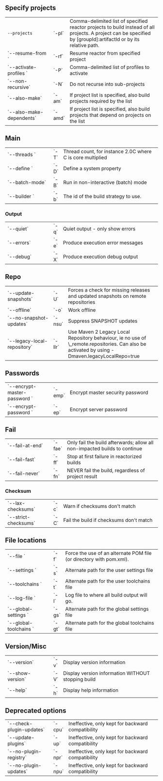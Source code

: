 ## Specify projects
<table>
<col style="width:30%">
<col style="width:5%">
<tr><td><code>--projects <arg></code></td><td>`-pl`</td><td>Comma-delimited list of specified reactor projects to build instead of all projects. A project can be specified by [groupId]:artifactId or by its relative path.</td></tr>
<tr><td>`--resume-from <arg>`</td><td>`-rf`</td><td>Resume reactor from specified project</td></tr>
<tr><td>`--activate-profiles <arg>`</td><td>`-P`</td><td>Comma-delimited list of profiles to activate</td></tr>
<tr><td>`--non-recursive`</td><td>`-N`</td><td>Do not recurse into sub-projects</td></tr>
<tr><td>`--also-make`</td><td>`-am`</td><td>If project list is specified, also build projects required by the list</td></tr>
<tr><td>`--also-make-dependents`</td><td>`-amd`</td><td>If project list is specified, also build projects that depend on projects on the list</td></tr>
</table>

## Main
<table>
<col style="width:30%">
<col style="width:5%">
<tr><td>`--threads <arg>`</td><td>`-T`</td><td>Thread count, for instance 2.0C where C is core multiplied</td></tr>
<tr><td>`--define <arg>`</td><td>`-D`</td><td>Define a system property</td></tr>
<tr><td>`--batch-mode`</td><td>`-B`</td><td>Run in non-interactive (batch) mode</td></tr>
<tr><td>`--builder <arg>`</td><td>`-b`</td><td>The id of the build strategy to use.</td></tr>
</table>

### Output
<table>
<col style="width:30%">
<col style="width:5%">
<tr><td>`--quiet`</td><td>`-q`</td><td>Quiet output - only show errors</td></tr>
<tr><td>`--errors`</td><td>`-e`</td><td>Produce execution error messages</td></tr>
<tr><td>`--debug`</td><td>`-X`</td><td>Produce execution debug output</td></tr>
</table>

## Repo
<table>
<col style="width:30%">
<col style="width:5%">
<tr><td>`--update-snapshots`</td><td>`-U`</td><td>Forces a check for missing releases and updated snapshots on remote repositories</td></tr>
<tr><td>`--offline`</td><td>`-o`</td><td>Work offline</td></tr>
<tr><td>`--no-snapshot-updates`</td><td>`-nsu`</td><td>Suppress SNAPSHOT updates</td></tr>
<tr><td>`--legacy-local-repository`</td><td>`-llr`</td><td>Use Maven 2 Legacy Local Repository behaviour, ie no use of \_remote.repositories. Can also be activated by using -Dmaven.legacyLocalRepo=true</td></tr>
</table>

## Passwords
<table>
<col style="width:30%">
<col style="width:5%">
<tr><td>`--encrypt-master-password <arg>`</td><td>`-emp`</td><td>Encrypt master security password</td></tr>
<tr><td>`--encrypt-password <arg>`</td><td>`-ep`</td><td>Encrypt server password</td></tr>
</table>

## Fail
<table>
<col style="width:30%">
<col style="width:5%">
<tr><td>`--fail-at-end`</td><td>`-fae`</td><td>Only fail the build afterwards; allow all non-impacted builds to continue</td></tr>
<tr><td>`--fail-fast`</td><td>`-ff`</td><td>Stop at first failure in reactorized builds</td></tr>
<tr><td>`--fail-never`</td><td>`-fn`</td><td>NEVER fail the build, regardless of project result</td></tr>
</table>

### Checksum
<table>
<col style="width:30%">
<col style="width:5%">
<tr><td>`--lax-checksums`</td><td>`-c`</td><td>Warn if checksums don't match</td></tr>
<tr><td>`--strict-checksums`</td><td>`-C`</td><td>Fail the build if checksums don't match</td></tr>
</table>

## File locations
<table>
<col style="width:30%">
<col style="width:5%">
<tr><td>`--file <arg>`</td><td>`-f`</td><td>Force the use of an alternate POM file (or directory with pom.xml).</td></tr>
<tr><td>`--settings <arg>`</td><td>`-s`</td><td>Alternate path for the user settings file</td></tr>
<tr><td>`--toolchains <arg>`</td><td>`-t`</td><td>Alternate path for the user toolchains file</td></tr>
<tr><td>`--log-file <arg>`</td><td>`-l`</td><td>Log file to where all build output will go.</td></tr>
<tr><td>`--global-settings <arg>`</td><td>`-gs`</td><td>Alternate path for the global settings file</td></tr>
<tr><td>`--global-toolchains <arg>`</td><td>`-gt`</td><td>Alternate path for the global toolchains file</td></tr>
</table>

## Version/Misc
<table>
<col style="width:30%">
<col style="width:5%">
<tr><td>`--version`</td><td>`-v`</td><td>Display version information</td></tr>
<tr><td>`--show-version`</td><td>`-V`</td><td>Display version information WITHOUT stopping build</td></tr>
<tr><td>`--help`</td><td>`-h`</td><td>Display help information</td></tr>
</table>

## Deprecated options
<table>
<col style="width:30%">
<col style="width:5%">
<tr><td>`--check-plugin-updates`</td><td>`-cpu`</td><td>Ineffective, only kept for backward compatibility</td></tr>
<tr><td>`--update-plugins`</td><td>`-up`</td><td>Ineffective, only kept for backward compatibility</td></tr>
<tr><td>`--no-plugin-registry`</td><td>`-npr`</td><td>Ineffective, only kept for backward compatibility</td></tr>
<tr><td>`--no-plugin-updates`</td><td>`-npu`</td><td>Ineffective, only kept for backward compatibility</td></tr>
</table>
